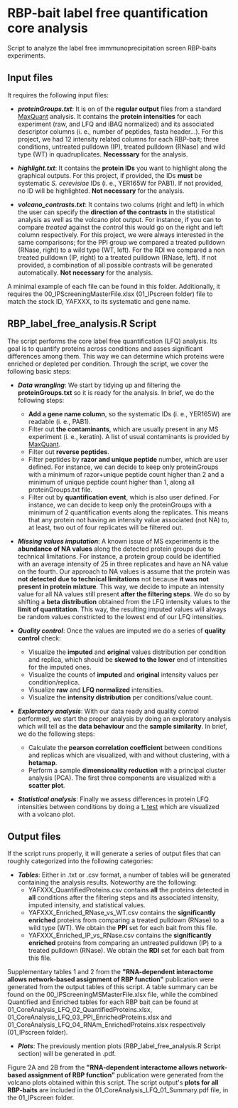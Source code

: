 # RBP-bait label free quantification core analysis

Script to analyze the label free immmunoprecipitation screen RBP-baits experiments. 

## Input files

It requires the following input files:

- **_proteinGroups.txt_**:  It is on of the **regular output** files from a standard [MaxQuant](https://www.maxquant.org/) analysis. It contains the **protein intensities** for each experiment (raw, and LFQ and iBAQ normalized) and its associated descriptor columns (i. e., number of peptides, fasta header...). For this project, we had 12 intensity related columns for each RBP-bait; three conditions, untreated pulldown (IP), treated pulldown (RNase) and wild type (WT) in quadruplicates. **Necesssary** for the analysis.

- **_highlight.txt_**:  It contains the **protein IDs** you want to highlight along the graphical outputs. For this project, if provided, the IDs **must** be systematic *S. cerevisiae* IDs (i. e., YER165W for PAB1). If not provided, no ID will be highlighted. **Not necessary** for the analysis.

- **_volcano_contrasts.txt_**:  It contains two colums (right and left) in which the user can specify the **direction of the contrasts** in the statistical analysis as well as the volcano plot output. For instance, if you can to compare *treated* against the *control* this would go on the right and left column respectively. For this project, we were always interested in the same comparisons; for the PPI group we compared a treated pulldown (RNase, right) to a wild type (WT, left). For the RDI we compared a non treated pulldown (IP, right) to a treated pulldown (RNase, left). If not provided, a combination of all possible contrasts will be generated automatically. **Not necessary** for the analysis.

A minimal example of each file can be found in this folder. Additionally, it requires the 00_IPScreeningMasterFile.xlsx (01_IPscreen folder) file to match the stock ID, YAFXXX, to its systematic and gene name. 

## RBP_label_free_analysis.R Script

The script performs the core label free quantification (LFQ) analysis. Its goal is to quantify proteins across conditions and asses significant differences among them. This way we can determine which proteins were enriched or depleted per condition. Through the script, we cover the following basic steps:

- **_Data wrangling_**: We start by tidying up and filtering the **proteinGroups.txt** so it is ready for the analysis. In brief, we do the following steps:
  - **Add a gene name column**, so the systematic IDs (i. e., YER165W) are readable (i. e., PAB1).
  - Filter out **the contaminants**, which are usually present in any MS experiment (i. e., keratin). A list of usual contaminants is provided by [MaxQuant](http://www.coxdocs.org/doku.php?id=maxquant:start_downloads.htm).
  - Filter out **reverse peptides**.
  - Filter peptides by **razor and unique peptide** number, which are user defined. For instance, we can decide to keep only proteinGroups with a minimum of razor+unique peptide count higher than 2 and a minimum of unique peptide count higher than 1, along all proteinGroups.txt file.
  - Filter out by **quantification event**, which is also user defined. For instance, we can decide to keep only the proteinGroups with a minimum of 2 quantification events along the replicates. This means that any protein not having an intensity value associated (not NA) to, at least, two out of four replicates will be filtered out. 
  
- **_Missing values imputation_**: A known issue of MS experiments is the **abundance of NA values** along the detected protein groups due to technical limitations. For instance, a protein group could be identified with an average intensity of 25 in three replicates and have an NA value on the fourth. Our approach to NA values is assume that the protein was **not detected due to technical limitations** not because **it was not present in protein mixture**. This way, we decide to impute an intensity value for all NA values still present **after the filtering steps**. We do so by shifting a **beta distribution** obtained from the LFQ intensity values to the **limit of quantitation**. This way, the resulting imputed values will always be random values constricted to the lowest end of our LFQ intensities.  

- **_Quality control_**: Once the values are imputed we do a series of **quality control** check:
  - Visualize the **imputed** and **original** values distribution per condition and replica, which should be **skewed to the lower** end of intensities for the imputed ones.
  - Visualize the counts of **imputed** and **original** intensity values per condition/replica.
  - Visualize **raw** and **LFQ normalized** intensities.
  - Visualize the **intensity distribution** per  conditions/value count.
 
- **_Exploratory analysis_**: With our data ready and quality control performed, we start the proper analysis by doing an exploratory analysis which will tell as the **data behaviour** and the **sample similarity**. In brief, we do the following steps:
  - Calculate the **pearson correlation coefficient** between conditions and replicas which are visualized, with and without clustering, with a **hetamap**.
  - Perform a sample **dimensionality reduction** with a principal cluster analysis (PCA). The first three components are visualized with a **scatter plot**. 

- **_Statistical analysis_**: Finally we assess differences in protein LFQ intensities between conditions by doing a [t. test](https://en.wikipedia.org/wiki/Student%27s_t-test) which are visualized with a volcano plot. 

## Output files

If the script runs properly, it will generate a series of output files that can roughly categorized into the following categories:

- **_Tables_**: Either in .txt or .csv format, a number of tables will be generated containing the analysis results. Noteworthy are the following:
  - YAFXXX_QuantifiedProteins.csv contains **all** the proteins detected in **all** conditions after the filtering steps and its associated intensity, imputed intensity, and statistical values.
  - YAFXXX_Enriched_RNase_vs_WT.csv contains the **significantly enriched** proteins from comparing a treated pulldown (RNase) to a wild type (WT). We obtain the **PPI** set for each bait from this file.
  - YAFXXX_Enriched_IP_vs_RNase.csv contains the **significantly enriched** proteins from comparing an untreated pulldown (IP) to a treated pulldown (RNase). We obtain the **RDI** set for each bait from this file.

Supplementary tables 1 and 2 from the **"RNA-dependent interactome allows network-based assignment of RBP function"** publication were generated from the output tables of this script. A table summary can be found on the 00_IPScreeningMSMasterFile.xlsx file, while the combined Quantified and Enriched tables for each RBP bait can be found at  01_CoreAnalysis_LFQ_02_QuantifiedProteins.xlsx, 01_CoreAnalysis_LFQ_03_PPI_EnrichedProteins.xlsx and 01_CoreAnalysis_LFQ_04_RNAm_EnrichedProteins.xlsx respectively (01_IPscreen folder).

- **_Plots_**: The previously mention plots (RBP_label_free_analysis.R Script section) will be generated in .pdf.

Figure 2A and 2B from the **"RNA-dependent interactome allows network-based assignment of RBP function"** publication were generated from the volcano plots obtained within this script. The script output's **plots for all RBP-baits** are included in the 01_CoreAnalysis_LFQ_01_Summary.pdf file, in the 01_IPscreen folder.
  